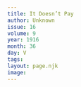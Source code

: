 ```yaml
---
title: It Doesn’t Pay
author: Unknown
issue: 16
volume: 9
year: 1916
month: 36
day: V
tags:
layout: page.njk
image:
---
```


